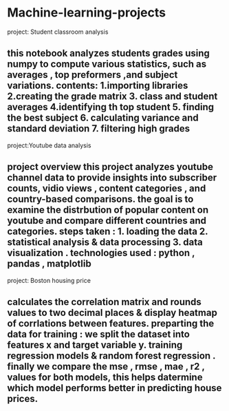 # Machine-learning-projects
project: Student classroom analysis

this notebook analyzes students grades using numpy to compute various statistics, such as averages , top preformers ,and subject variations.
contents:
1.importing libraries
2.creating the grade matrix
3. class and student averages
4.identifying th top student
5. finding the best subject
6. calculating variance and standard deviation
7. filtering high grades
---------------------------------------------------------------------------------
project:Youtube data analysis 

project overview
this project analyzes youtube channel data to provide insights into subscriber counts, vidio views , content categories , and country-based comparisons.
the goal is to examine the distrbution of popular content on youtube and compare different countries and categories.
steps taken : 1. loading the data 2. statistical analysis & data processing 3. data visualization .
technologies used : python , pandas , matplotlib
----------------------------------------------------------------------------------
project: Boston housing price

calculates the correlation matrix and rounds values to two decimal places & display heatmap of corrlations between features.
preparting the data for training : we split the dataset into features x and target variable y.
training regression models & random forest regression .
finally we compare the mse , rmse , mae , r2 , values for both models, this helps datermine which model performs better in predicting house prices.
------------------------------------------------------------------------------------



